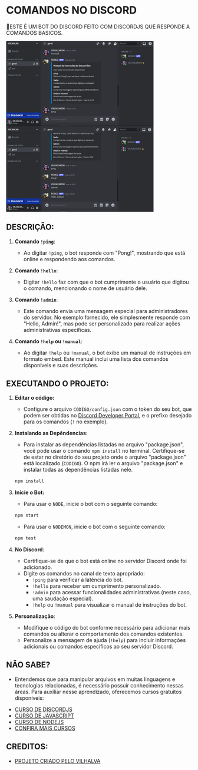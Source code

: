 # COMANDOS NO DISCORD 
🤖ESTE É UM BOT DO DISCORD FEITO COM DISCORDJS QUE RESPONDE A COMANDOS BASICOS.

<img src="./IMAGENS/FOTO_1.png" align="center" width="400"> <br>
<img src="./IMAGENS/FOTO_2.png" align="center" width="400"> <br>

## DESCRIÇÃO:
1. **Comando `!ping`**:
   - Ao digitar `!ping`, o bot responde com "Pong!", mostrando que está online e respondendo aos comandos.

2. **Comando `!hello`**:
   - Digitar `!hello` faz com que o bot cumprimente o usuário que digitou o comando, mencionando o nome de usuário dele.

3. **Comando `!admin`**:
   - Este comando envia uma mensagem especial para administradores do servidor. No exemplo fornecido, ele simplesmente responde com "Hello, Admin!", mas pode ser personalizado para realizar ações administrativas específicas.

4. **Comando `!help` ou `!manual`**:
   - Ao digitar `!help` ou `!manual`, o bot exibe um manual de instruções em formato embed. Este manual inclui uma lista dos comandos disponíveis e suas descrições.

## EXECUTANDO O PROJETO:
1. **Editar o código:**
   - Configure o arquivo `CODIGO/config.json` com o token do seu bot, que podem ser obtidas no [Discord Developer Portal](https://discord.com/developers/applications), e o prefixo desejado para os comandos (`!` no exemplo).

2. **Instalando as Depêndencias:**
   - Para instalar as dependências listadas no arquivo "package.json", você pode usar o comando `npm install` no terminal. Certifique-se de estar no diretório do seu projeto onde o arquivo "package.json" está localizado (`CODIGO`). O npm irá ler o arquivo "package.json" e instalar todas as dependências listadas nele. 

   ```bash
   npm install
   ```

3. **Inicie o Bot:**
   - Para usar o `NODE`, inicie o bot com o seguinte comando:
    ```bash
    npm start
    ```

    - Para usar o `NODEMON`, inicie o bot com o seguinte comando:
    ```bash
    npm test
    ```

4. **No Discord**:
   - Certifique-se de que o bot está online no servidor Discord onde foi adicionado.
   - Digite os comandos no canal de texto apropriado:
     - `!ping` para verificar a latência do bot.
     - `!hello` para receber um cumprimento personalizado.
     - `!admin` para acessar funcionalidades administrativas (neste caso, uma saudação especial).
     - `!help` ou `!manual` para visualizar o manual de instruções do bot.

5. **Personalização**:
   - Modifique o código do bot conforme necessário para adicionar mais comandos ou alterar o comportamento dos comandos existentes.
   - Personalize a mensagem de ajuda (`!help`) para incluir informações adicionais ou comandos específicos ao seu servidor Discord.
  
## NÃO SABE?
- Entendemos que para manipular arquivos em muitas linguagens e tecnologias relacionadas, é necessário possuir conhecimento nessas áreas. Para auxiliar nesse aprendizado, oferecemos cursos gratuitos disponíveis:
* [CURSO DE DISCORDJS](https://github.com/VILHALVA/CURSO-DE-DISCORDJS)
* [CURSO DE JAVASCRIPT](https://github.com/VILHALVA/CURSO-DE-JAVASCRIPT)
* [CURSO DE NODEJS](https://github.com/VILHALVA/CURSO-DE-NODEJS)
* [CONFIRA MAIS CURSOS](https://github.com/VILHALVA?tab=repositories&q=+topic:CURSO)

## CREDITOS:
- [PROJETO CRIADO PELO VILHALVA](https://github.com/VILHALVA)

